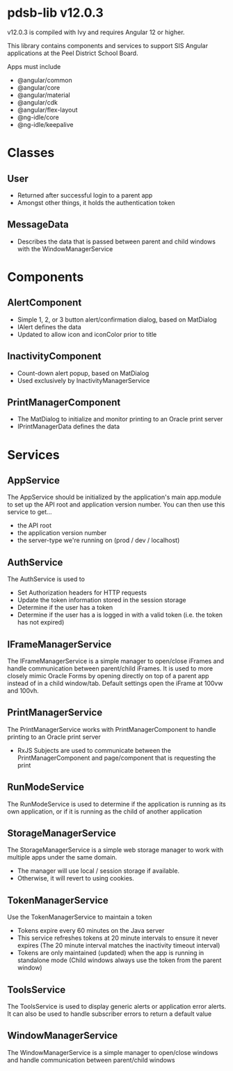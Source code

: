 # pdsb-lib v12.0.3
v12.0.3 is compiled with Ivy and requires Angular 12 or higher.

This library contains components and services to support SIS Angular applications at the Peel District School Board.

Apps must include
- @angular/common
- @angular/core
- @angular/material
- @angular/cdk
- @angular/flex-layout
- @ng-idle/core
- @ng-idle/keepalive

# Classes
## User
- Returned after successful login to a parent app
- Amongst other things, it holds the authentication token

## MessageData
- Describes the data that is passed between parent and child windows with the WindowManagerService

# Components
## AlertComponent
- Simple 1, 2, or 3 button alert/confirmation dialog, based on MatDialog
- IAlert defines the data
- Updated to allow icon and iconColor prior to title

## InactivityComponent
- Count-down alert popup, based on MatDialog
- Used exclusively by InactivityManagerService

## PrintManagerComponent
- The MatDialog to initialize and monitor printing to an Oracle print server
- IPrintManagerData defines the data

# Services
## AppService
The AppService should be initialized by the application's main app.module to set up the API root and application version number. You can then use this service to get...
- the API root
- the application version number
- the server-type we're running on (prod / dev / localhost)

## AuthService
The AuthService is used to
- Set Authorization headers for HTTP requests
- Update the token information stored in the session storage
- Determine if the user has a token
- Determine if the user has a is logged in with a valid token (i.e. the token has not expired)

## IFrameManagerService
The IFrameManagerService is a simple manager to open/close iFrames and handle communication between parent/child iFrames. It is used to more closely mimic Oracle Forms by opening directly on top of a parent app instead of in a child window/tab. Default settings open the iFrame at 100vw and 100vh.

## PrintManagerService
The PrintManagerService works with PrintManagerComponent to handle printing to an Oracle print server
- RxJS Subjects are used to communicate between the PrintManagerComponent and page/component that is
  requesting the print

## RunModeService
The RunModeService is used to determine if the application is running as its own application, or if it is running as the child of another application

## StorageManagerService
The StorageManagerService is a simple web storage manager to work with multiple apps under the same domain.
- The manager will use local / session storage if available.
- Otherwise, it will revert to using cookies.

## TokenManagerService
Use the TokenManagerService to maintain a token
- Tokens expire every 60 minutes on the Java server
- This service refreshes tokens at 20 minute intervals to ensure it never expires (The 20 minute interval matches the inactivity timeout interval)
- Tokens are only maintained (updated) when the app is running in standalone mode (Child windows always use the token from the parent window)

## ToolsService
The ToolsService is used to display generic alerts or application error alerts. It can also be used to handle subscriber errors to return a default value

## WindowManagerService
The WindowManagerService is a simple manager to open/close windows and handle communication between parent/child windows
